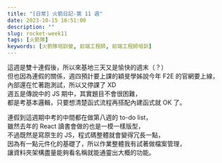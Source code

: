 ```yaml
---
title: "[日常] 火箭日記-第 11 週"
date: 2023-10-15 16:51:00
description: ""
slug: rocket-week11
tags: [火箭隊]
keywords: [火箭隊培訓營, 前端工程師, 前端工程師培訓]
---
```


這週是雙十連假後，所以來基地三天又是愉快的週末（？）  
但也因為連假的關係，週四預計要上課的穎旻學姊說今年 F2E 的官網要上線，  
內部還在忙著跑測試，所以又停課了 XD  
週五是傳說中的 JS 期中，其實題目不會很困難，  
都是考基本邏輯，只要想清楚函式流程再搭配內建函式就 OK 了。

連假到這週期中考的中間都在做第八週的 to-do list，  
雖然去年的 React 讀書會做的也是一模一樣版型，  
不過既然是寫原生的 JS，程式碼整體就會變得冗長一點，  
因為有一點元件化的基礎了，所以作業整體我有試著做檔案管理，  
讓資料夾架構盡量能夠看名稱就能通靈出大概的功能。
